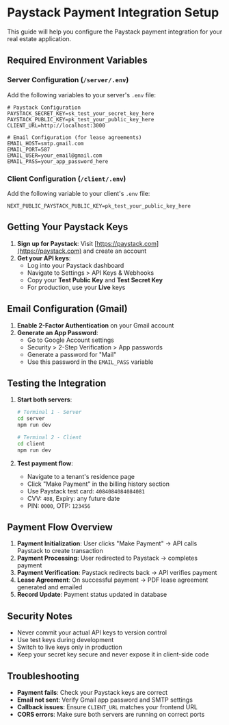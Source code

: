 # Paystack Payment Integration Setup

This guide will help you configure the Paystack payment integration for your real estate application.

## Required Environment Variables

### Server Configuration (`/server/.env`)

Add the following variables to your server's `.env` file:

```env
# Paystack Configuration
PAYSTACK_SECRET_KEY=sk_test_your_secret_key_here
PAYSTACK_PUBLIC_KEY=pk_test_your_public_key_here
CLIENT_URL=http://localhost:3000

# Email Configuration (for lease agreements)
EMAIL_HOST=smtp.gmail.com
EMAIL_PORT=587
EMAIL_USER=your_email@gmail.com
EMAIL_PASS=your_app_password_here
```

### Client Configuration (`/client/.env`)

Add the following variable to your client's `.env` file:

```env
NEXT_PUBLIC_PAYSTACK_PUBLIC_KEY=pk_test_your_public_key_here
```

## Getting Your Paystack Keys

1. **Sign up for Paystack**: Visit [https://paystack.com](https://paystack.com) and create an account
2. **Get your API keys**: 
   - Log into your Paystack dashboard
   - Navigate to Settings > API Keys & Webhooks
   - Copy your **Test Public Key** and **Test Secret Key**
   - For production, use your **Live** keys

## Email Configuration (Gmail)

1. **Enable 2-Factor Authentication** on your Gmail account
2. **Generate an App Password**:
   - Go to Google Account settings
   - Security > 2-Step Verification > App passwords
   - Generate a password for "Mail"
   - Use this password in the `EMAIL_PASS` variable

## Testing the Integration

1. **Start both servers**:
   ```bash
   # Terminal 1 - Server
   cd server
   npm run dev
   
   # Terminal 2 - Client
   cd client
   npm run dev
   ```

2. **Test payment flow**:
   - Navigate to a tenant's residence page
   - Click "Make Payment" in the billing history section
   - Use Paystack test card: `4084084084084081`
   - CVV: `408`, Expiry: any future date
   - PIN: `0000`, OTP: `123456`

## Payment Flow Overview

1. **Payment Initialization**: User clicks "Make Payment" → API calls Paystack to create transaction
2. **Payment Processing**: User redirected to Paystack → completes payment
3. **Payment Verification**: Paystack redirects back → API verifies payment
4. **Lease Agreement**: On successful payment → PDF lease agreement generated and emailed
5. **Record Update**: Payment status updated in database

## Security Notes

- Never commit your actual API keys to version control
- Use test keys during development
- Switch to live keys only in production
- Keep your secret key secure and never expose it in client-side code

## Troubleshooting

- **Payment fails**: Check your Paystack keys are correct
- **Email not sent**: Verify Gmail app password and SMTP settings
- **Callback issues**: Ensure `CLIENT_URL` matches your frontend URL
- **CORS errors**: Make sure both servers are running on correct ports